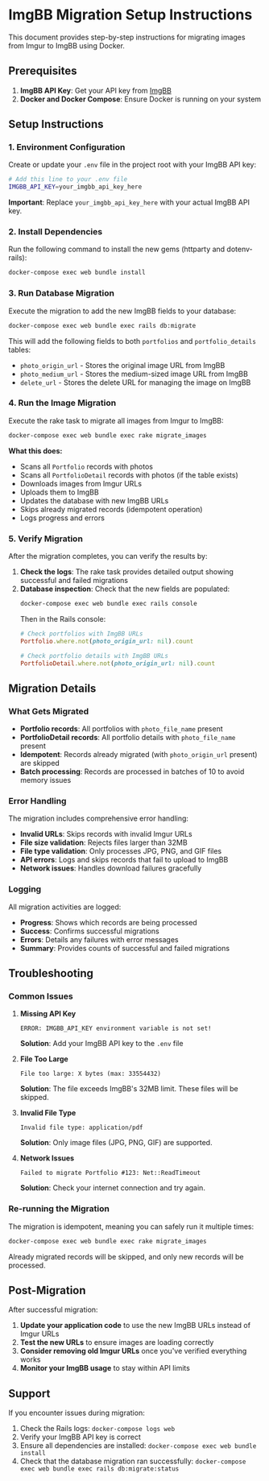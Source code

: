 # ImgBB Migration Setup Instructions

This document provides step-by-step instructions for migrating images from Imgur to ImgBB using Docker.

## Prerequisites

1. **ImgBB API Key**: Get your API key from [ImgBB](https://imgbb.com/)
2. **Docker and Docker Compose**: Ensure Docker is running on your system

## Setup Instructions

### 1. Environment Configuration

Create or update your `.env` file in the project root with your ImgBB API key:

```bash
# Add this line to your .env file
IMGBB_API_KEY=your_imgbb_api_key_here
```

**Important**: Replace `your_imgbb_api_key_here` with your actual ImgBB API key.

### 2. Install Dependencies

Run the following command to install the new gems (httparty and dotenv-rails):

```bash
docker-compose exec web bundle install
```

### 3. Run Database Migration

Execute the migration to add the new ImgBB fields to your database:

```bash
docker-compose exec web bundle exec rails db:migrate
```

This will add the following fields to both `portfolios` and `portfolio_details` tables:
- `photo_origin_url` - Stores the original image URL from ImgBB
- `photo_medium_url` - Stores the medium-sized image URL from ImgBB  
- `delete_url` - Stores the delete URL for managing the image on ImgBB

### 4. Run the Image Migration

Execute the rake task to migrate all images from Imgur to ImgBB:

```bash
docker-compose exec web bundle exec rake migrate_images
```

**What this does:**
- Scans all `Portfolio` records with photos
- Scans all `PortfolioDetail` records with photos (if the table exists)
- Downloads images from Imgur URLs
- Uploads them to ImgBB
- Updates the database with new ImgBB URLs
- Skips already migrated records (idempotent operation)
- Logs progress and errors

### 5. Verify Migration

After the migration completes, you can verify the results by:

1. **Check the logs**: The rake task provides detailed output showing successful and failed migrations
2. **Database inspection**: Check that the new fields are populated:
   ```bash
   docker-compose exec web bundle exec rails console
   ```
   Then in the Rails console:
   ```ruby
   # Check portfolios with ImgBB URLs
   Portfolio.where.not(photo_origin_url: nil).count
   
   # Check portfolio details with ImgBB URLs  
   PortfolioDetail.where.not(photo_origin_url: nil).count
   ```

## Migration Details

### What Gets Migrated

- **Portfolio records**: All portfolios with `photo_file_name` present
- **PortfolioDetail records**: All portfolio details with `photo_file_name` present
- **Idempotent**: Records already migrated (with `photo_origin_url` present) are skipped
- **Batch processing**: Records are processed in batches of 10 to avoid memory issues

### Error Handling

The migration includes comprehensive error handling:

- **Invalid URLs**: Skips records with invalid Imgur URLs
- **File size validation**: Rejects files larger than 32MB
- **File type validation**: Only processes JPG, PNG, and GIF files
- **API errors**: Logs and skips records that fail to upload to ImgBB
- **Network issues**: Handles download failures gracefully

### Logging

All migration activities are logged:

- **Progress**: Shows which records are being processed
- **Success**: Confirms successful migrations
- **Errors**: Details any failures with error messages
- **Summary**: Provides counts of successful and failed migrations

## Troubleshooting

### Common Issues

1. **Missing API Key**
   ```
   ERROR: IMGBB_API_KEY environment variable is not set!
   ```
   **Solution**: Add your ImgBB API key to the `.env` file

2. **File Too Large**
   ```
   File too large: X bytes (max: 33554432)
   ```
   **Solution**: The file exceeds ImgBB's 32MB limit. These files will be skipped.

3. **Invalid File Type**
   ```
   Invalid file type: application/pdf
   ```
   **Solution**: Only image files (JPG, PNG, GIF) are supported.

4. **Network Issues**
   ```
   Failed to migrate Portfolio #123: Net::ReadTimeout
   ```
   **Solution**: Check your internet connection and try again.

### Re-running the Migration

The migration is idempotent, meaning you can safely run it multiple times:

```bash
docker-compose exec web bundle exec rake migrate_images
```

Already migrated records will be skipped, and only new records will be processed.

## Post-Migration

After successful migration:

1. **Update your application code** to use the new ImgBB URLs instead of Imgur URLs
2. **Test the new URLs** to ensure images are loading correctly
3. **Consider removing old Imgur URLs** once you've verified everything works
4. **Monitor your ImgBB usage** to stay within API limits

## Support

If you encounter issues during migration:

1. Check the Rails logs: `docker-compose logs web`
2. Verify your ImgBB API key is correct
3. Ensure all dependencies are installed: `docker-compose exec web bundle install`
4. Check that the database migration ran successfully: `docker-compose exec web bundle exec rails db:migrate:status`
